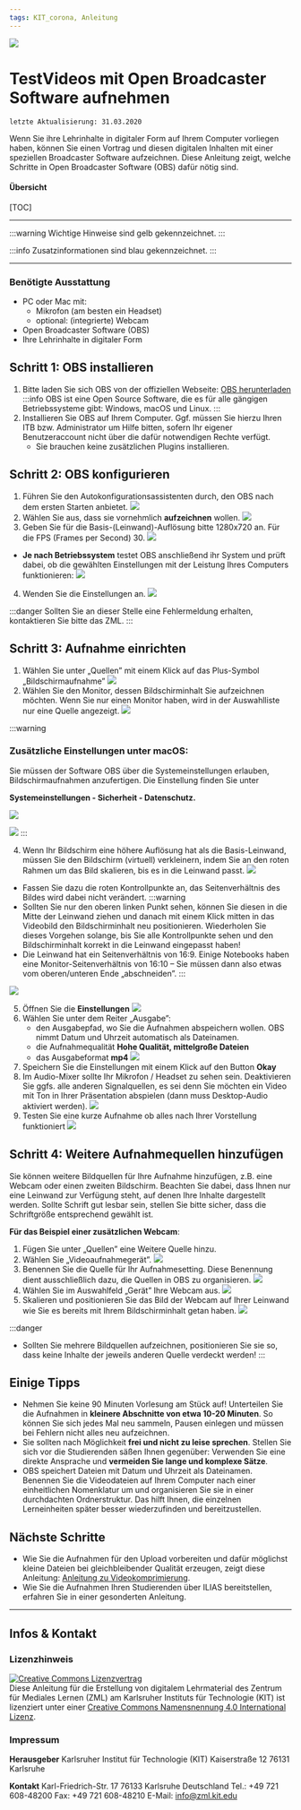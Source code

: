 ```yaml
---
tags: KIT_corona, Anleitung
---
```

![](https://i.imgur.com/eAg9Fgb.png)

# TestVideos mit Open Broadcaster Software aufnehmen 
```
letzte Aktualisierung: 31.03.2020
```
Wenn Sie ihre Lehrinhalte in digitaler Form auf Ihrem Computer vorliegen haben, können Sie einen Vortrag und diesen digitalen Inhalten mit einer speziellen Broadcaster Software aufzeichnen. Diese Anleitung zeigt, welche Schritte in Open Broadcaster Software (OBS) dafür nötig sind.

#### Übersicht
[TOC]

---

:::warning
Wichtige Hinweise sind gelb gekennzeichnet.
:::

:::info
Zusatzinformationen sind blau gekennzeichnet.
:::

---

### Benötigte Ausstattung
* PC oder Mac mit:
    * Mikrofon (am besten ein Headset) 
    * optional: (integrierte) Webcam
* Open Broadcaster Software (OBS)
* Ihre Lehrinhalte in digitaler Form

## Schritt 1: OBS installieren
1. Bitte laden Sie sich OBS von der offiziellen Webseite: [OBS herunterladen](https://obsproject.com)
:::info
OBS ist eine Open Source Software, die es für alle gängigen Betriebssysteme gibt: Windows, macOS und Linux.
:::
2. Installieren Sie OBS auf Ihrem Computer. Ggf. müssen Sie hierzu Ihren ITB bzw. Administrator um Hilfe bitten, sofern Ihr eigener Benutzeraccount nicht über die dafür notwendigen Rechte verfügt.
    * Sie brauchen keine zusätzlichen Plugins installieren.

## Schritt 2: OBS konfigurieren

1.	Führen Sie den Autokonfigurationsassistenten durch, den OBS nach dem ersten Starten anbietet.
![](https://i.imgur.com/XbxBcDl.jpg)
3.	Wählen Sie aus, dass sie vornehmlich **aufzeichnen** wollen.
![](https://i.imgur.com/PH7F3ho.jpg)
4.	Geben Sie für die Basis-(Leinwand)-Auflösung bitte 1280x720 an. Für die FPS (Frames per Second) 30. 
![](https://i.imgur.com/mjukTGW.jpg)
* **Je nach Betriebssystem** testet OBS anschließend ihr System und prüft dabei, ob die gewählten Einstellungen mit der Leistung Ihres Computers funktionieren:
![](https://i.imgur.com/86Q0k8S.jpg)
4. Wenden Sie die Einstellungen an.
![](https://i.imgur.com/NS1RhCC.jpg)

:::danger
Sollten Sie an dieser Stelle eine Fehlermeldung erhalten, kontaktieren Sie bitte das ZML.
:::


## Schritt 3: Aufnahme einrichten
1. Wählen Sie unter „Quellen” mit einem Klick auf das Plus-Symbol „Bildschirmaufnahme”
![](https://i.imgur.com/4C9vjZp.jpg)
2. Wählen Sie den Monitor, dessen Bildschirminhalt Sie aufzeichnen möchten. Wenn Sie nur einen Monitor haben, wird in der Auswahlliste nur eine Quelle angezeigt.
![](https://i.imgur.com/9SFSYgO.jpg)

:::warning
### Zusätzliche Einstellungen unter macOS:

Sie müssen der Software OBS über die Systemeinstellungen erlauben, Bildschirmaufnahmen anzufertigen. Die Einstellung finden Sie unter

**Systemeinstellungen - Sicherheit - Datenschutz.**

![](https://i.imgur.com/SsiuQ2y.jpg)

![](https://i.imgur.com/1E9HPvM.jpg)
:::

4.	Wenn Ihr Bildschirm eine höhere Auflösung hat als die Basis-Leinwand, müssen Sie den Bildschirm (virtuell) verkleinern, indem Sie an den roten Rahmen um das Bild skalieren, bis es in die Leinwand passt.
![](https://i.imgur.com/b3XdPZa.jpg)

* Fassen Sie dazu die roten Kontrollpunkte an, das Seitenverhältnis des Bildes wird dabei nicht verändert.
:::warning
* Sollten Sie nur den oberen linken Punkt sehen, können Sie diesen in die Mitte der Leinwand ziehen und danach mit einem Klick mitten in das Videobild den Bildschirminhalt neu positionieren. Wiederholen Sie dieses Vorgehen solange, bis Sie alle Kontrollpunkte sehen und den Bildschirminhalt korrekt in die Leinwand eingepasst haben!
* Die Leinwand hat ein Seitenverhältnis von 16:9. Einige Notebooks haben eine Monitor-Seitenverhältnis von 16:10 – Sie müssen dann also etwas vom oberen/unteren Ende „abschneiden”. 
:::

![](https://i.imgur.com/ypjgZOE.jpg)

5.	Öffnen Sie die **Einstellungen** 
![](https://i.imgur.com/VxDH7Pb.jpg)
6. Wählen Sie unter dem Reiter „Ausgabe”:
    * den Ausgabepfad, wo Sie die Aufnahmen abspeichern wollen. OBS nimmt Datum und Uhrzeit automatisch als Dateinamen.
    * die Aufnahmequalität **Hohe Qualität, mittelgroße Dateien**
    * das Ausgabeformat **mp4**
![](https://i.imgur.com/0jVMp1E.jpg)
6. Speichern Sie die Einstellungen mit einem Klick auf den Button **Okay**
7.	Im Audio-Mixer sollte Ihr Mikrofon / Headset zu sehen sein. Deaktivieren Sie ggfs. alle anderen Signalquellen, es sei denn Sie möchten ein Video mit Ton in Ihrer Präsentation abspielen (dann muss Desktop-Audio aktiviert werden).
![](https://i.imgur.com/jQW5Tjo.jpg)
8.	Testen Sie eine kurze Aufnahme ob alles nach Ihrer Vorstellung funktioniert
![](https://i.imgur.com/DJiQKua.jpg)

## Schritt 4: Weitere Aufnahmequellen hinzufügen
Sie können weitere Bildquellen für Ihre Aufnahme hinzufügen, z.B. eine Webcam oder einen zweiten Bildschirm. Beachten Sie dabei, dass Ihnen nur eine Leinwand zur Verfügung steht, auf denen Ihre Inhalte dargestellt werden. Sollte Schrift gut lesbar sein, stellen Sie bitte sicher, dass die Schriftgröße entsprechend gewählt ist.

**Für das Beispiel einer zusätzlichen Webcam**: 
1. Fügen Sie unter „Quellen” eine Weitere Quelle hinzu.
2. Wählen Sie „Videoaufnahmegerät”.
![](https://i.imgur.com/Du6MoN9.jpg)
3. Benennen Sie die Quelle für Ihr Aufnahmesetting. Diese Benennung dient ausschließlich dazu, die Quellen in OBS zu organisieren.
![](https://i.imgur.com/9TaDr9Z.jpg)
4. Wählen Sie im Auswahlfeld „Gerät” Ihre Webcam aus.
![](https://i.imgur.com/imQJ6HT.jpg)
5. Skalieren und positionieren Sie das Bild der Webcam auf Ihrer Leinwand wie Sie es bereits mit Ihrem Bildschirminhalt getan haben.
![](https://i.imgur.com/mK1FJGW.jpg)

:::danger
* Sollten Sie mehrere Bildquellen aufzeichnen, positionieren Sie sie so, dass keine Inhalte der jeweils anderen Quelle verdeckt werden!
:::

## Einige Tipps
* Nehmen Sie keine 90 Minuten Vorlesung am Stück auf! Unterteilen Sie die Aufnahmen in **kleinere Abschnitte von etwa 10-20 Minuten**. So können Sie sich jedes Mal neu sammeln, Pausen einlegen und müssen bei Fehlern nicht alles neu aufzeichnen.
* Sie sollten nach Möglichkeit **frei und nicht zu leise sprechen**. Stellen Sie sich vor die Studierenden säßen Ihnen gegenüber: Verwenden Sie eine direkte Ansprache und **vermeiden Sie lange und komplexe Sätze**.
* OBS speichert Dateien mit Datum und Uhrzeit als Dateinamen. Benennen Sie die Videodateien auf Ihrem Computer nach einer einheitlichen Nomenklatur um und organisieren Sie sie in einer durchdachten Ordnerstruktur. Das hilft Ihnen, die einzelnen Lerneinheiten später besser wiederzufinden und bereitzustellen. 


## Nächste Schritte
* Wie Sie die Aufnahmen für den Upload vorbereiten und dafür möglichst kleine Dateien bei gleichbleibender Qualität erzeugen, zeigt diese Anleitung: [Anleitung zu Videokomprimierung](https://s.kit.edu/tutorial-videokomprimierung).
* Wie Sie die Aufnahmen Ihren Studierenden über ILIAS bereitstellen, erfahren Sie in einer gesonderten Anleitung.



---
## Infos & Kontakt

### Lizenzhinweis
<a rel="license" href="http://creativecommons.org/licenses/by/4.0/"><img alt="Creative Commons Lizenzvertrag" style="border-width:0" src="https://i.creativecommons.org/l/by/4.0/88x31.png" /></a><br /><span xmlns:dct="http://purl.org/dc/terms/" property="dct:title">Diese Anleitung für die Erstellung von digitalem Lehrmaterial</span> des <span xmlns:cc="http://creativecommons.org/ns#" property="cc:attributionName">Zentrum für Mediales Lernen (ZML) am Karlsruher Instituts für Technologie (KIT)</span> ist lizenziert unter einer <a rel="license" href="http://creativecommons.org/licenses/by/4.0/">Creative Commons Namensnennung 4.0 International Lizenz</a>.

### Impressum

**Herausgeber**
Karlsruher Institut für Technologie (KIT)
Kaiserstraße 12
76131 Karlsruhe

**Kontakt**
Karl-Friedrich-Str. 17
76133 Karlsruhe
Deutschland
Tel.: +49 721 608-48200
Fax: +49 721 608-48210
E-Mail: info@zml.kit.edu
